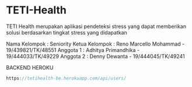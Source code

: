 # TETI-Health
TETI Health merupakan aplikasi pendeteksi stress yang dapat memberikan solusi berdasarkan tingkat stress yang didapatkan

Nama Kelompok : Seniority
Ketua Kelompok : Reno Marcello Mohammad - 19/439821/TK/48551
Anggota 1 : Adhitya Primandhika - 19/444033/TK/49229
Anggota 2 : Denny Dewanta - 19/444045/TK/49241


BACKEND HEROKU
```js
https://tetihealth-be.herokuapp.com/api/users/
```
